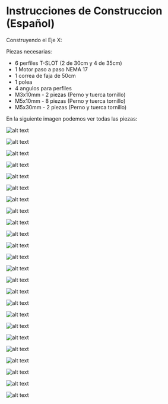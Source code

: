 # Instrucciones de Construccion (Español)

Construyendo el Eje X:

Piezas necesarias:

- 6 perfiles T-SLOT (2 de 30cm y 4 de 35cm)
- 1 Motor paso a paso NEMA 17
- 1 correa de faja de 50cm
- 1 polea
- 4 angulos para perfiles
- M3x10mm - 2 piezas (Perno y tuerca tornillo)
- M5x10mm - 8 piezas (Perno y tuerca tornillo)
- M5x30mm - 2 piezas (Perno y tuerca tornillo)

En la siguiente imagen podemos ver todas las piezas:

![alt text](https://raw.githubusercontent.com/FOSH-following-demand/Micro_Manipulator/master/documentation/building/Fig.1.jpeg)

![alt text](https://raw.githubusercontent.com/FOSH-following-demand/Micro_Manipulator/master/documentation/building/Fig.%2024..jpeg)

![alt text](https://raw.githubusercontent.com/FOSH-following-demand/Micro_Manipulator/master/documentation/building/Fig.%202..jpeg)

![alt text](https://raw.githubusercontent.com/FOSH-following-demand/Micro_Manipulator/master/documentation/building/Fig.%203..jpeg)

![alt text](https://raw.githubusercontent.com/FOSH-following-demand/Micro_Manipulator/master/documentation/building/Fig.4..jpeg)

![alt text](https://raw.githubusercontent.com/FOSH-following-demand/Micro_Manipulator/master/documentation/building/Fig.%206..jpeg)

![alt text](https://raw.githubusercontent.com/FOSH-following-demand/Micro_Manipulator/master/documentation/building/FIG5.jpeg)

![alt text](https://raw.githubusercontent.com/FOSH-following-demand/Micro_Manipulator/master/documentation/building/Fig.7..jpeg)

![alt text](https://raw.githubusercontent.com/FOSH-following-demand/Micro_Manipulator/master/documentation/building/Fig.8..jpeg)

![alt text](https://raw.githubusercontent.com/FOSH-following-demand/Micro_Manipulator/master/documentation/building/Fig.9..jpeg)

![alt text](https://raw.githubusercontent.com/FOSH-following-demand/Micro_Manipulator/master/documentation/building/Fig.10..jpeg)

![alt text](https://raw.githubusercontent.com/FOSH-following-demand/Micro_Manipulator/master/documentation/building/Fig.11..jpeg)

![alt text](https://raw.githubusercontent.com/FOSH-following-demand/Micro_Manipulator/master/documentation/building/Fig.12..jpeg)

![alt text](https://raw.githubusercontent.com/FOSH-following-demand/Micro_Manipulator/master/documentation/building/Fig.13..jpeg)

![alt text](https://raw.githubusercontent.com/FOSH-following-demand/Micro_Manipulator/master/documentation/building/Fig.14..jpeg)

![alt text](https://raw.githubusercontent.com/FOSH-following-demand/Micro_Manipulator/master/documentation/building/Fig.15..jpeg)

![alt text](https://raw.githubusercontent.com/FOSH-following-demand/Micro_Manipulator/master/documentation/building/Fig.16..jpeg)

![alt text](https://raw.githubusercontent.com/FOSH-following-demand/Micro_Manipulator/master/documentation/building/Fig.17..jpeg)

![alt text](https://raw.githubusercontent.com/FOSH-following-demand/Micro_Manipulator/master/documentation/building/Fig.%2019.jpeg)

![alt text](https://raw.githubusercontent.com/FOSH-following-demand/Micro_Manipulator/master/documentation/building/Fig.%2020..jpeg)

![alt text](https://raw.githubusercontent.com/FOSH-following-demand/Micro_Manipulator/master/documentation/building/Fig.%2021..jpeg)

![alt text](https://raw.githubusercontent.com/FOSH-following-demand/Micro_Manipulator/master/documentation/building/Fig.%2022..jpeg)

![alt text](https://raw.githubusercontent.com/FOSH-following-demand/Micro_Manipulator/master/documentation/building/FIG25.jpeg)

![alt text](https://raw.githubusercontent.com/FOSH-following-demand/Micro_Manipulator/master/documentation/building/Fig.23..jpeg)
